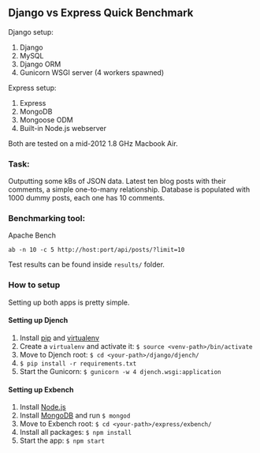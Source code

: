 ## Django vs Express Quick Benchmark

Django setup:

1. Django
2. MySQL
3. Django ORM
4. Gunicorn WSGI server (4 workers spawned)

Express setup:

1. Express
2. MongoDB
3. Mongoose ODM
4. Built-in Node.js webserver

Both are tested on a mid-2012 1.8 GHz Macbook Air.

### Task:

Outputting some kBs of JSON data. Latest ten blog posts with their comments,
a simple one-to-many relationship. Database is populated with 1000 dummy posts,
each one has 10 comments.

### Benchmarking tool:

Apache Bench

    ab -n 10 -c 5 http://host:port/api/posts/?limit=10

Test results can be found inside `results/` folder.

### How to setup

Setting up both apps is pretty simple.

#### Setting up Djench

1. Install [pip](https://pypi.python.org/pypi/pip) and [virtualenv](https://pypi.python.org/pypi/virtualenv‎)
2. Create a `virtualenv` and activate it: `$ source <venv-path>/bin/activate`
3. Move to Djench root: `$ cd <your-path>/django/djench/`
4. `$ pip install -r requirements.txt`
5. Start the Gunicorn: `$ gunicorn -w 4 djench.wsgi:application`

#### Setting up Exbench

1. Install [Node.js](http://nodejs.org)
2. Install [MongoDB](http://mongodb.org) and run `$ mongod`
3. Move to Exbench root: `$ cd <your-path>/express/exbench/`
4. Install all packages: `$ npm install`
5. Start the app: `$ npm start`